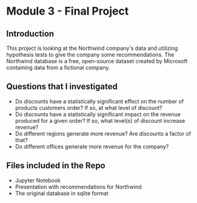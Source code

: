 
# Module 3 -  Final Project 

## Introduction

This project is looking at the Northwind company's data and utilizing hypothesis tests to give the company some recommendations.  The Northwind database is a free, open-source dataset created by Microsoft containing data from a fictional company.

## Questions that I investigated

* Do discounts have a statistically significant effect on the number of products customers order?  If so, at what level of discount?
* Do discounts have a statistically significant impact on the revenue produced for a given order?  If so, what level(s) of discount increase revenue?
* Do different regions generate more revenue?  Are discounts a factor of that?
* Do different offices generate more revenue for the company?


## Files included in the Repo
* Jupyter Notebook
* Presentation with recommendations for Northwind
* The original database in sqlite format
